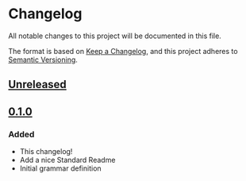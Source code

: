 # Changelog

All notable changes to this project will be documented in this file.

The format is based on [Keep a Changelog](https://keepachangelog.com/en/1.0.0/), and this project adheres to [Semantic Versioning](https://semver.org/spec/v2.0.0.html).

## [Unreleased]

## [0.1.0]

### Added

- This changelog!
- Add a nice Standard Readme
- Initial grammar definition

[unreleased]: https://github.com/underlay/lezer-tasl/compare/v0.1.0...HEAD
[0.1.0]: https://github.com/underlay/lezer-tasl/compare/v0.1.0
